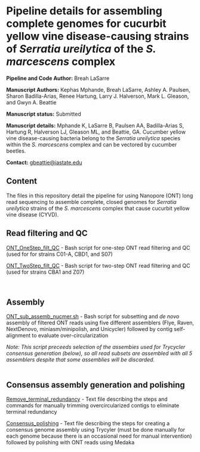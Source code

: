 # Pipeline details for assembling complete genomes for cucurbit yellow vine disease-causing strains of *Serratia ureilytica* of the *S. marcescens* complex

**Pipeline and Code Author:** Breah LaSarre

**Manuscript Authors:** Kephas Mphande, Breah LaSarre, Ashley A. Paulsen, Sharon Badilla-Arias, Renee Hartung, Larry J. Halverson, Mark L. Gleason, and Gwyn A. Beattie  

**Manuscript status:** Submitted

**Manuscript details:** Mphande K, LaSarre B, Paulsen AA, Badilla-Arias S, Hartung R, Halverson LJ, Gleason ML, and Beattie, GA. Cucumber yellow vine disease-causing bacteria belong to the *Serratia ureilytica* species within the *S. marcescens* complex and can be vectored by cucumber beetles.

**Contact:** gbeattie@iastate.edu

## Content
 The files in this repository detail the pipeline for using Nanopore (ONT) long read sequencing to assemble complete, closed genomes for *Serratia ureilytica* strains of the *S. marcescens* complex that cause cucurbit yellow vine disease (CYVD).
</br>


## Read filtering and QC
[ONT_OneStep_filt_QC](01_ONT_OneStep_filter_QC.sh) - Bash script for one-step ONT read filtering and QC (used for for strains C01-A, CBD1, and S07)

[ONT_TwoStep_filt_QC](01_ONT_TwoStep_filt_QC.sh) - Bash script for two-step ONT read filtering and QC (used for strains CBA1 and Z07)

</br>


## Assembly

[ONT_sub_assemb_nucmer.sh](02_ONT_sub_assemb_nucmer.sh) - Bash script for subsetting and *de novo* assembly of filtered ONT reads using five different assemblers (Flye, Raven, NextDenovo, miniasm/minipolish, and Unicycler) followed by contig self-alignment to evaluate over-circularization  

*Note: This script preceeds selection of the assembies used for Trycycler consensus generation (below), so all read subsets are assembled with all 5 assemblers despite that some assemblies will be discarded.*  
</br>

## Consensus assembly generation and polishing

[Remove_terminal_redundancy](03_Remove_terminal_redundancy.md) - Text file describing the steps and commands for manually trimming overcircularized contigs to eliminate terminal redundancy

[Consensus_polishing](04_Trycycler_Medaka.md) - Text file describing the steps for creating a consensus genome assembly using Trycyler (must be done manually for each genome because there is an occasional need for manual intervention) followed by polishing with ONT reads using Medaka  
</br>

